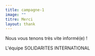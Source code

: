 ```yaml
---
title: campagne-1
image: ""
titre: Merci
layout: thank
---
```

Nous vous tenons tr&egrave;s vite inform&eacute;(e) !

L&#39;&eacute;quipe SOLIDARITES INTERNATIONAL